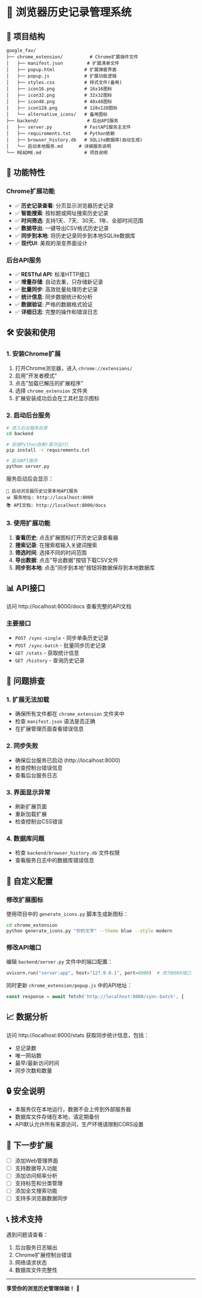 # 🚀 浏览器历史记录管理系统

## 📁 项目结构

```
google_fav/
├── chrome_extension/          # Chrome扩展插件文件
│   ├── manifest.json         # 扩展清单文件
│   ├── popup.html           # 扩展弹窗界面
│   ├── popup.js             # 扩展功能逻辑
│   ├── styles.css           # 样式文件(备用)
│   ├── icon16.png           # 16x16图标
│   ├── icon32.png           # 32x32图标
│   ├── icon48.png           # 48x48图标
│   ├── icon128.png          # 128x128图标
│   └── alternative_icons/   # 备用图标
├── backend/                  # 后台API服务
│   ├── server.py            # FastAPI服务主文件
│   ├── requirements.txt     # Python依赖
│   ├── browser_history.db   # SQLite数据库(自动生成)
│   └── 启动本地服务.md      # 详细服务说明
└── README.md                # 项目说明
```

## 🎯 功能特性

### Chrome扩展功能
- ✅ **历史记录查看**: 分页显示浏览器历史记录
- ✅ **智能搜索**: 按标题或网址搜索历史记录
- ✅ **时间筛选**: 支持1天、7天、30天、1年、全部时间范围
- ✅ **数据导出**: 一键导出CSV格式历史记录
- ✅ **同步到本地**: 将历史记录同步到本地SQLite数据库
- ✅ **现代UI**: 美观的渐变界面设计

### 后台API服务
- ✅ **RESTful API**: 标准HTTP接口
- ✅ **增量存储**: 自动去重，只存储新记录
- ✅ **批量同步**: 高效批量处理历史记录
- ✅ **统计信息**: 同步数据统计和分析
- ✅ **数据验证**: 严格的数据格式验证
- ✅ **详细日志**: 完整的操作和错误日志

## 🛠️ 安装和使用

### 1. 安装Chrome扩展

1. 打开Chrome浏览器，进入 `chrome://extensions/`
2. 启用"开发者模式"
3. 点击"加载已解压的扩展程序"
4. 选择 `chrome_extension` 文件夹
5. 扩展安装成功后会在工具栏显示图标

### 2. 启动后台服务

```bash
# 进入后台服务目录
cd backend

# 安装Python依赖(首次运行)
pip install -r requirements.txt

# 启动API服务
python server.py
```

服务启动后会显示：
```
🚀 启动浏览器历史记录本地API服务
📊 服务地址: http://localhost:8000
📚 API文档: http://localhost:8000/docs
```

### 3. 使用扩展功能

1. **查看历史**: 点击扩展图标打开历史记录查看器
2. **搜索记录**: 在搜索框输入关键词搜索
3. **筛选时间**: 选择不同的时间范围
4. **导出数据**: 点击"导出数据"按钮下载CSV文件
5. **同步到本地**: 点击"同步到本地"按钮将数据保存到本地数据库

## 📊 API接口

访问 http://localhost:8000/docs 查看完整的API文档

### 主要接口
- `POST /sync-single` - 同步单条历史记录
- `POST /sync-batch` - 批量同步历史记录
- `GET /stats` - 获取统计信息
- `GET /history` - 查询历史记录

## 🔧 问题排查

### 1. 扩展无法加载
- 确保所有文件都在 `chrome_extension` 文件夹中
- 检查 `manifest.json` 语法是否正确
- 在扩展管理页面查看错误信息

### 2. 同步失败
- 确保后台服务已启动 (http://localhost:8000)
- 检查控制台错误信息
- 查看后台服务日志

### 3. 界面显示异常
- 刷新扩展页面
- 重新加载扩展
- 检查控制台CSS错误

### 4. 数据库问题
- 检查 `backend/browser_history.db` 文件权限
- 查看服务日志中的数据库错误信息

## 🎨 自定义配置

### 修改扩展图标
使用项目中的 `generate_icons.py` 脚本生成新图标：
```bash
cd chrome_extension
python generate_icons.py "你的文字" --theme blue --style modern
```

### 修改API端口
编辑 `backend/server.py` 文件中的端口配置：
```python
uvicorn.run("server:app", host="127.0.0.1", port=8080)  # 改为8080端口
```

同时更新 `chrome_extension/popup.js` 中的API地址：
```javascript
const response = await fetch('http://localhost:8080/sync-batch', {
```

## 📈 数据分析

访问 http://localhost:8000/stats 获取同步统计信息，包括：
- 总记录数
- 唯一网站数
- 最早/最新访问时间
- 同步次数和数量

## 🔒 安全说明

- 本服务仅在本地运行，数据不会上传到外部服务器
- 数据库文件存储在本地，请定期备份
- API默认允许所有来源访问，生产环境请限制CORS设置

## 🚀 下一步扩展

- [ ] 添加Web管理界面
- [ ] 支持数据导入功能
- [ ] 添加访问频率分析
- [ ] 支持标签和分类管理
- [ ] 添加全文搜索功能
- [ ] 支持多浏览器数据同步

## 📞 技术支持

遇到问题请查看：
1. 后台服务日志输出
2. Chrome扩展控制台错误
3. 网络请求状态
4. 数据库文件完整性

---

**享受你的浏览历史管理体验！** 🎉
